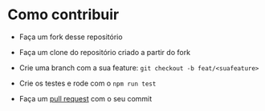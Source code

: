 # Como contribuir

- Faça um fork desse repositório

- Faça um clone do repositório criado a partir do fork

- Crie uma branch com a sua feature: `git checkout -b feat/<suafeature>`

- Crie os testes e rode com o `npm run test`

- Faça um [pull request](https://github.com/Freitas29/Renk/pulls) com o seu commit